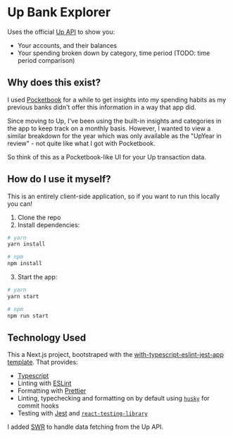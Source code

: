 # Up Bank Explorer

Uses the official [Up API](https://developer.up.com.au) to show you:

- Your accounts, and their balances
- Your spending broken down by category, time period (TODO: time period comparison)

## Why does this exist?

I used [Pocketbook](https://getpocketbook.com) for a while to get insights into my spending habits as my previous banks didn't offer this information in a way that app did.

Since moving to Up, I've been using the built-in insights and categories in the app to keep track on a monthly basis. However, I wanted to view a similar breakdown for the year which was only available as the "UpYear in review" - not quite like what I got with Pocketbook.

So think of this as a Pocketbook-like UI for your Up transaction data.

## How do I use it myself?

This is an entirely client-side application, so if you want to run this locally you can!

1. Clone the repo
2. Install dependencies:

```bash
# yarn
yarn install

# npm
npm install
```

3. Start the app:

```bash
# yarn
yarn start

# npm
npm run start
```

## Technology Used

This a Next.js project, bootstraped with the [with-typescript-eslint-jest-app template](https://github.com/vercel/next.js/tree/canary/examples/with-typescript-eslint-jest). That provides:

- [Typescript](https://www.typescriptlang.org/)
- Linting with [ESLint](https://eslint.org/)
- Formatting with [Prettier](https://prettier.io/)
- Linting, typechecking and formatting on by default using [`husky`](https://github.com/typicode/husky) for commit hooks
- Testing with [Jest](https://jestjs.io/) and [`react-testing-library`](https://testing-library.com/docs/react-testing-library/intro)

I added [SWR](https://github.com/vercel/swr) to handle data fetching from the Up API.
